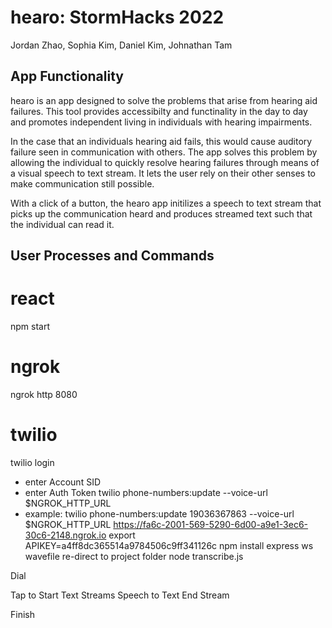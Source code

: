 # hearo: StormHacks 2022

Jordan Zhao, Sophia Kim, Daniel Kim, Johnathan Tam

## App Functionality

hearo is an app designed to solve the problems that arise from hearing aid failures. This tool provides accessibilty and functinality in the day to day and promotes independent living in individuals with hearing impairments. 

In the case that an individuals hearing aid fails, this would cause auditory failure seen in communication with others. The app solves this problem by allowing the individual to quickly resolve hearing failures through means of a visual speech to text stream. It lets the user rely on their other senses to make communication still possible.

With a click of a button, the hearo app initilizes a speech to text stream that picks up the communication heard and produces streamed text such that the individual can read it.


## User Processes and Commands

# react
npm start

# ngrok 
ngrok http 8080

# twilio
twilio login
  - enter Account SID
  - enter Auth Token
twilio phone-numbers:update <My Twilio phone number> --voice-url $NGROK_HTTP_URL <https forwarding address>
  - example: twilio phone-numbers:update 19036367863 --voice-url $NGROK_HTTP_URL https://fa6c-2001-569-5290-6d00-a9e1-3ec6-30c6-2148.ngrok.io
export APIKEY=a4ff8dc365514a9784506c9ff341126c
npm install express ws wavefile
re-direct to project folder
node transcribe.js
  
Dial <My Twilio phone number>
  
Tap to Start
Text Streams Speech to Text
End Stream 
  
Finish

